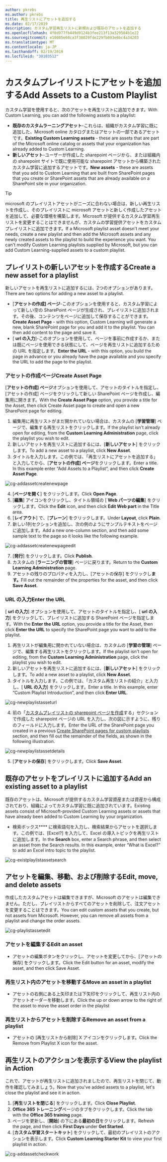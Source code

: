 ```yaml
---
author: pkrebs
ms.author: pkrebs
title: 再生リストにアセットを追加する
ms.date: 02/17/2019
description: カスタム学習再生リストに新規および既存のアセットを追加する
ms.openlocfilehash: 4f8d977fb449d9124b3fee213f13a329584b1e22
ms.sourcegitcommit: e10085e60ca3f38029fde229fb093e6bc4a34203
ms.translationtype: MT
ms.contentlocale: ja-JP
ms.lasthandoff: 02/19/2019
ms.locfileid: "30103512"
---
```

# <a name="add-assets-to-a-custom-playlist"></a><span data-ttu-id="d9ff5-103">カスタムプレイリストにアセットを追加する</span><span class="sxs-lookup"><span data-stu-id="d9ff5-103">Add Assets to a Custom Playlist</span></span>

<span data-ttu-id="d9ff5-104">カスタム学習を使用すると、次のアセットを再生リストに追加できます。</span><span class="sxs-lookup"><span data-stu-id="d9ff5-104">With Custom Learning, you can add the following assets to a playlist:</span></span>

- <span data-ttu-id="d9ff5-105">**既存のカスタムラーニングアセット**-これらは、組織がカスタム学習に既に追加した、Microsoft online カタログまたはアセットの一部であるアセットです。</span><span class="sxs-lookup"><span data-stu-id="d9ff5-105">**Existing Custom Learning assets** - these are assets that are part of the Microsoft online catalog or assets that your organization has already added to Custom Learning.</span></span>
- <span data-ttu-id="d9ff5-106">**新しいアセット**-ユーザーが作成した sharepoint ページから、または組織内の sharepoint サイトで既に使用可能な sharepoint アセットから構築されたカスタム学習に追加するアセットです。</span><span class="sxs-lookup"><span data-stu-id="d9ff5-106">**New assets** - these are assets that you add to Custom Learning that are built from SharePoint pages that you create or SharePoint assets that are already available on a SharePoint site in your organization.</span></span> 

> [!TIP]
> <span data-ttu-id="d9ff5-p101">microsoft のプレイリストアセットがニーズに合わない場合は、新しい再生リストを作成し、そのプレイリストに microsoft アセットと新しく作成したアセットを追加して、必要な環境を構築します。Microsoft が提供するカスタム学習再生リストを変更することはできませんが、カスタムの学習提供アセットをカスタムプレイリストに追加できます。</span><span class="sxs-lookup"><span data-stu-id="d9ff5-p101">If a Microsoft playlist asset doesn't meet your needs, create a new playlist and then add the Microsoft assets and any newly created assets to the playlist to build the experience you want. You can't modify Custom Learning playlists supplied by Microsoft, but you can add Custom Learning-supplied assets to a custom playlist.</span></span>   

## <a name="create-a-new-asset-for-a-playlist"></a><span data-ttu-id="d9ff5-109">プレイリストの新しいアセットを作成する</span><span class="sxs-lookup"><span data-stu-id="d9ff5-109">Create a new asset for a playlist</span></span>

<span data-ttu-id="d9ff5-110">新しいアセットを再生リストに追加するには、2つのオプションがあります。</span><span class="sxs-lookup"><span data-stu-id="d9ff5-110">There are two options for adding a new asset to a playlist.</span></span>

- <span data-ttu-id="d9ff5-p102">[**アセットの作成] ページ**-このオプションを使用すると、カスタム学習によって新しい空の SharePoint ページが生成され、プレイリストに追加されます。その後、コンテンツをページに追加して保存することができます。</span><span class="sxs-lookup"><span data-stu-id="d9ff5-p102">**Create Asset Page** - with this option, Custom Learning will generate a new,  blank SharePoint page for you and add it to the playlist. You can then add content to the page and save it.</span></span>  
- <span data-ttu-id="d9ff5-113">[ **url の入力**]-このオプションを使用して、ページを事前に作成するか、または既にページを使用できる状態にして、ページを再生リストに追加するための URL を指定します。</span><span class="sxs-lookup"><span data-stu-id="d9ff5-113">**Enter the URL** - with this option, you build the page in advance or you already have the page available and you specify the URL to add the page to the playlist.</span></span>

### <a name="create-asset-page"></a><span data-ttu-id="d9ff5-114">アセットの作成ページ</span><span class="sxs-lookup"><span data-stu-id="d9ff5-114">Create Asset Page</span></span> 
<span data-ttu-id="d9ff5-115">[**アセットの作成] ページ**オプションを使用して、アセットのタイトルを指定し、[アセットの作成] ページをクリックして新しい SharePoint ページを作成し、編集用に開きます。</span><span class="sxs-lookup"><span data-stu-id="d9ff5-115">With the **Create Asset Page** option, you provide a title for the Asset, then click Create Asset page to create and open a new SharePoint page for editing.</span></span> 

1.  <span data-ttu-id="d9ff5-116">編集用に再生リストがまだ開かれていない場合は、カスタムの [**学習管理**] ページで、編集する再生リストをクリックします。</span><span class="sxs-lookup"><span data-stu-id="d9ff5-116">If the playlist isn't already open for editing, from the **Custom Learning Administration** page, click the playlist you wish to edit.</span></span> 
2. <span data-ttu-id="d9ff5-117">新しいアセットを再生リストに追加するには、[**新しいアセット**] をクリックします。</span><span class="sxs-lookup"><span data-stu-id="d9ff5-117">To add a new asset to a playlist, click **New Asset**.</span></span> 
3. <span data-ttu-id="d9ff5-p103">タイトルを入力します。この例では、「再生リストにアセットを追加する」と入力してから、[**アセットの作成] ページ**をクリックします。</span><span class="sxs-lookup"><span data-stu-id="d9ff5-p103">Enter a title. In this example enter “Add Assets to a Playlist”, and then click **Create Asset Page**.</span></span>

![cg-addassetcreatenewpage](media/cg-addassetcreatenewpage.png)

4. <span data-ttu-id="d9ff5-121">[**ページを開く**] をクリックします。</span><span class="sxs-lookup"><span data-stu-id="d9ff5-121">Click **Open Page**.</span></span>
5. <span data-ttu-id="d9ff5-122">[**編集**] アイコンをクリックし、タイトル領域の [ **Web パーツの編集**] をクリックします。</span><span class="sxs-lookup"><span data-stu-id="d9ff5-122">Click the **Edit** icon, and then click **Edit Web part** in the Title area.</span></span>
6. <span data-ttu-id="d9ff5-123">[**レイアウト**] で、[**プレーン**] をクリックします。</span><span class="sxs-lookup"><span data-stu-id="d9ff5-123">Under **Layout**, click **Plain**.</span></span> 
7. <span data-ttu-id="d9ff5-124">新しい1列セクションを追加し、次の例のようにサンプルテキストをページに追加します。</span><span class="sxs-lookup"><span data-stu-id="d9ff5-124">Add a new one-column section, and then add some sample text to the page so it looks like the following example.</span></span> 

![cg-addassetcreatenewpageedit](media/cg-addassetcreatenewpageedit.png)

7. <span data-ttu-id="d9ff5-126">[**発行**] をクリックします。</span><span class="sxs-lookup"><span data-stu-id="d9ff5-126">Click **Publish**.</span></span>
8. <span data-ttu-id="d9ff5-127">カスタムの [**ラーニングの管理**] ページに戻ります。</span><span class="sxs-lookup"><span data-stu-id="d9ff5-127">Return to the **Custom Learning Administration** page.</span></span> 
9. <span data-ttu-id="d9ff5-128">アセットの残りのプロパティを入力し、[アセットの保存] をクリックし**ます。**</span><span class="sxs-lookup"><span data-stu-id="d9ff5-128">Fill out the remainder of the properties for the asset, and then click **Save Asset.**</span></span>

### <a name="enter-the-url"></a><span data-ttu-id="d9ff5-129">URL の入力</span><span class="sxs-lookup"><span data-stu-id="d9ff5-129">Enter the URL</span></span>
<span data-ttu-id="d9ff5-130">[ **url の入力**] オプションを使用して、アセットのタイトルを指定し、[ **url の入力**] をクリックして、プレイリストに追加する SharePoint ページを指定します。</span><span class="sxs-lookup"><span data-stu-id="d9ff5-130">With the **Enter the URL** option, you provide a title for the Asset, then click **Enter the URL** to specify the SharePoint page you want to add to the playlist.</span></span> 

1.  <span data-ttu-id="d9ff5-131">再生リストが編集用に開かれていない場合は、カスタムの [**学習の管理**] ページで、編集する再生リストをクリックします。</span><span class="sxs-lookup"><span data-stu-id="d9ff5-131">If the playlist isn't open for editing, from the **Custom Learning Administration** page, click the playlist you wish to edit.</span></span> 
2. <span data-ttu-id="d9ff5-132">新しいアセットを再生リストに追加するには、[**新しいアセット**] をクリックします。</span><span class="sxs-lookup"><span data-stu-id="d9ff5-132">To add a new asset to a playlist, click **New Asset**.</span></span> 
3. <span data-ttu-id="d9ff5-p104">タイトルを入力します。この例では、「カスタム再生リストの紹介」と入力し、[ **URL の入力**] をクリックします。</span><span class="sxs-lookup"><span data-stu-id="d9ff5-p104">Enter a title. In this example, enter “Custom Playlist Introduction”, and then click **Enter URL**.</span></span> 

![cg-newplaylistasseturl](media/cg-newplaylistasseturl.png)

4. <span data-ttu-id="d9ff5-136">前の「[カスタムプレイリストの sharepoint ページを作成](custom_createnewpage.md)する」セクションで作成した sharepoint ページの URL を入力し、次の図に示すように、残りのフィールドに入力します。</span><span class="sxs-lookup"><span data-stu-id="d9ff5-136">Enter the URL of the SharePoint page you created in a previous [Create SharePoint pages for custom playlists ](custom_createnewpage.md) section, and then fill out the remainder of the fields, as shown in the following illustration.</span></span>

![cg-newplaylistassetdetails](media/cg-newplaylistassetdetails.png)

5. <span data-ttu-id="d9ff5-138">[**アセットの保存**] をクリックします。</span><span class="sxs-lookup"><span data-stu-id="d9ff5-138">Click **Save Asset**.</span></span> 

## <a name="add-an-existing-asset-to-a-playlist"></a><span data-ttu-id="d9ff5-139">既存のアセットをプレイリストに追加する</span><span class="sxs-lookup"><span data-stu-id="d9ff5-139">Add an existing asset to a playlist</span></span>

<span data-ttu-id="d9ff5-140">既存のアセットは、Microsoft が提供するカスタム学習資産または資産から構成されており、組織によってカスタム学習に既に追加されています。</span><span class="sxs-lookup"><span data-stu-id="d9ff5-140">Existing assets consist of Microsoft-provided Custom Learning assets or assets that have already been added to Custom Learning by your organization.</span></span> 

- <span data-ttu-id="d9ff5-p105">検索ボックス\*\*\*\* に検索語句を入力し、検索結果からアセットを選択します。この例では、[Excel?] を入力して、Excel の導入トピックを再生リストに追加します。</span><span class="sxs-lookup"><span data-stu-id="d9ff5-p105">In the **Search** box, enter a Search phrase, and then select an asset from the Search results. In this example, enter “What is Excel?” to add an Excel intro topic to the playlist.</span></span>

![cg-existplaylistassetsearch](media/cg-existplaylistassetsearch.png)

## <a name="edit-move-and-delete-assets"></a><span data-ttu-id="d9ff5-145">アセットを編集、移動、および削除する</span><span class="sxs-lookup"><span data-stu-id="d9ff5-145">Edit, move, and delete assets</span></span>
<span data-ttu-id="d9ff5-p106">作成したカスタムアセットは編集できますが、Microsoft のアセットは編集できません。ただし、プレイリストからすべてのアセットを削除して、注文アセットを変更することはできます。</span><span class="sxs-lookup"><span data-stu-id="d9ff5-p106">You can edit custom assets that you create, but not assets from Microsoft. However, you can remove all assets from a playlist and change the order assets.</span></span> 

![cg-playlistassetedit](media/cg-playlistassetedit.png)

### <a name="edit-an-asset"></a><span data-ttu-id="d9ff5-149">アセットを編集する</span><span class="sxs-lookup"><span data-stu-id="d9ff5-149">Edit an asset</span></span>
- <span data-ttu-id="d9ff5-150">アセットの編集ボタンをクリックし、アセットを変更してから、[アセットの保存] をクリックします。</span><span class="sxs-lookup"><span data-stu-id="d9ff5-150">Click the Edit button for an asset, modify the asset, and then click Save Asset.</span></span> 

### <a name="move-an-asset-in-a-playlist"></a><span data-ttu-id="d9ff5-151">再生リスト内のアセットを移動する</span><span class="sxs-lookup"><span data-stu-id="d9ff5-151">Move an asset in a playlist</span></span>
- <span data-ttu-id="d9ff5-152">アセットの右側にある上矢印または下矢印をクリックして、再生リスト内のアセットオーダーを移動します。</span><span class="sxs-lookup"><span data-stu-id="d9ff5-152">Click the up or down arrow to the right of the asset to move the asset order in the playlist</span></span>

### <a name="remove-an-asset-from-a-playlist"></a><span data-ttu-id="d9ff5-153">再生リストからアセットを削除する</span><span class="sxs-lookup"><span data-stu-id="d9ff5-153">Remove an asset from a playlist</span></span>
- <span data-ttu-id="d9ff5-154">アセットの [再生リストから削除] X アイコンをクリックします。</span><span class="sxs-lookup"><span data-stu-id="d9ff5-154">Click the Remove from Playlist X icon for the asset.</span></span> 

## <a name="view-the-playlist-in-action"></a><span data-ttu-id="d9ff5-155">再生リストのアクションを表示する</span><span class="sxs-lookup"><span data-stu-id="d9ff5-155">View the playlist in Action</span></span>
<span data-ttu-id="d9ff5-156">これで、アセットが再生リストに追加されましたので、再生リストを閉じて、動作を確認してみましょう。</span><span class="sxs-lookup"><span data-stu-id="d9ff5-156">Now that you've added assets to a playlist, let's close the playlist and see it in action.</span></span> 

1. <span data-ttu-id="d9ff5-157">[**再生リストを閉じる**] をクリックします。</span><span class="sxs-lookup"><span data-stu-id="d9ff5-157">Click **Close Playlist**.</span></span>
2. <span data-ttu-id="d9ff5-158">**Office 365 トレーニング**ページのタブをクリックします。</span><span class="sxs-lookup"><span data-stu-id="d9ff5-158">Click the tab with the **Office 365 training** page.</span></span>
3. <span data-ttu-id="d9ff5-159">ページを更新し、[**開始**] の下にある**最初の日**をクリックします。</span><span class="sxs-lookup"><span data-stu-id="d9ff5-159">Refresh the page, and then click **First Days** under **Get Started**.</span></span>
4. <span data-ttu-id="d9ff5-160">[**カスタム学習スタートキット**] をクリックして、最初のプレイリストのアクションを表示します。</span><span class="sxs-lookup"><span data-stu-id="d9ff5-160">Click **Custom Learning Starter Kit** to view your first playlist in action.</span></span> 

![cg-addassetcheckwork](media/cg-addassetcheckwork.png)